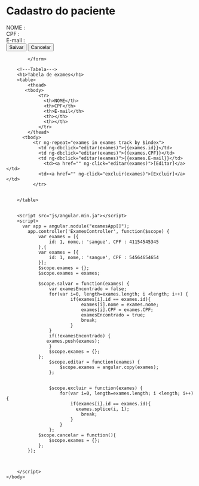 <!DOCTYPE html>

<html ng-app="examesApp">
    <head>
       <title> Desafio </title>
        <meta charset="Utf-8">
        <meta name="viewport" content="width=device-width, initial-acale=1.0">
    </head>
    <body mg-controller="ExamesController">
        <!----Cadastro---->
        <form>
             <h1>Cadastro do paciente</h1>
             <label for="nome">NOME :  </label>
             <imput id="nome" name="nome" type="text" ng-model="exames.id"/>
             <br>
            <label for="CPF">CPF :</label>
            <imput id="CPF" name="CPF" type="text" ng-model="exames.CPF"/>
            <br>
            <label for="email"> E-mail : </label>
            <imput id="email" name="email" type="text" ng-model="exames.email"/>
            <br>
            <button ng-click="SALVAR(exames)"> Salvar </button>
            <button ng-click="cancelar()">Cancelar</button>
            
            </form> 
        
        <!---Tabela--->
        <h1>Tabela de exames</h1>
        <table>
            <thead>  
           <tbody>
                <tr>
                  <th>NOME</th>
                  <th>CPF</th>
                  <th>E-mail</th>
                  <th></th>
                  <th></th>
                </tr>
            </thead>
          <tbody>
              <tr ng-repeat="exames in exames track by $index">
                <td ng-dbclick="editar(exames)">{{exames.id}}</td>
                <td ng-dbclick="editar(exames)">{{exames.CPF}}</td>
                <td ng-dbclick="editar(exames)">{{exames.E-mail}}</td>  
                  <td><a href="" ng-click="editar(exames)">[Editar]</a></td>
                <td><a href="" ng-click="excluir(exames)">[Excluir]</a></td>
              </tr>
              

        </table>
        
        
        <script src="js/angular.min.ja"></script>
        <script>
          var app = angular.nodule("examesApp[]");
            app.controller('ExamesController', function($scope) {
                var exames = [{
                    id: 1, nome,: 'sangue', CPF : 41154545345
                },{
                var exames = [{
                    id: 1, nome,: 'sangue', CPF : 54564654654
                }];
                $scope.exames = {};
                $scope.exames = exames;
                
                $scope.salvar = function(exames) {
                    var examesEncontrado = false;
                    for(var i=0, length=exames.length; i <length; i++) {
                            if(exames[i].id == exames.id){
                                exames[i].nome = exames.nome;
                                exames[i].CPF = exames.CPF;
                                examesEncontrado = true;
                                break;
                            }
                    }
                    if(!examesEncontrado) {
                   exames.push(exames);
                    }
                    $scope.exames = {};
                };
                    $scope.editar = function(exames) {
                        $scope.exames = angular.copy(exames);
                    };
                
                
                    $scope.excluir = function(exames) {
                        for(var i=0, length=exames.length; i <length; i++){
                            if(exames[i].id == exames.id){
                              exames.splice(i, 1); 
                                break;
                            }
                        }
                    };
                $scope.cancelar = function(){
                    $scope.exames = {};
                };
            });
                           
                           
        
        </script>
    </body>
</html>
